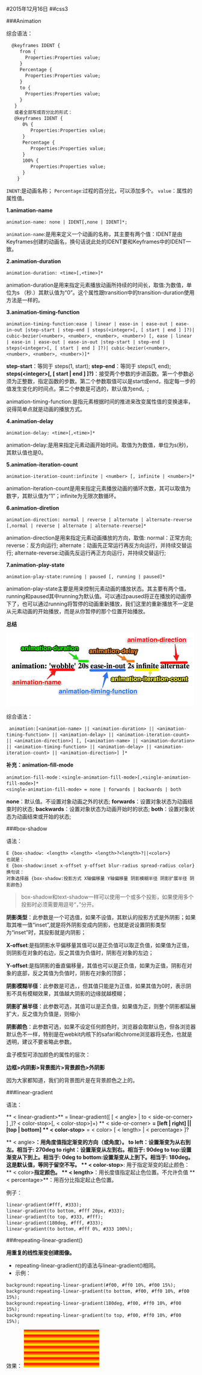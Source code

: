 #2015年12月16日
##css3

###Animation

综合语法：

```html5
  @keyframes IDENT {
     from {
       Properties:Properties value;
     }
     Percentage {
       Properties:Properties value;
     }
     to {
       Properties:Properties value;
     }
   }
   或者全部写成百分比的形式：
   @keyframes IDENT {
      0% {
         Properties:Properties value;
      }
      Percentage {
         Properties:Properties value;
      }
      100% {
         Properties:Properties value;
      }
    }
```

`INENT`:是动画名称；
`Percentage`:过程的百分比，可以添加多个。
`value`：属性的属性值。

**1.animation-name**

```css3
animation-name: none | IDENT[,none | IDENT]*;
```

`animation-name`:是用来定义一个动画的名称，其主要有两个值：IDENT是由Keyframes创建的动画名，换句话说此处的IDENT要和Keyframes中的IDENT一致。

**2.animation-duration**

```css3
animation-duration: <time>[,<time>]*
```

animation-duration是用来指定元素播放动画所持续的时间长，取值:<time>为数值，单位为s （秒.）其默认值为“0”。这个属性跟transition中的transition-duration使用方法是一样的。

**3.animation-timing-function**

```css3
animation-timing-function:ease | linear | ease-in | ease-out | ease-in-out |step-start | step-end | steps(<integer>[, [ start | end ] ]?)| cubic-bezier(<number>, <number>, <number>, <number>) [, ease | linear | ease-in | ease-out | ease-in-out |step-start | step-end | steps(<integer>[, [ start | end ] ]?)| cubic-bezier(<number>, <number>, <number>, <number>)]* 

```

**step-start**：等同于 steps(1, start);
**step-end**：等同于 steps(1, end);
**steps(<integer&gt;[, [ start | end ] ]?)**：接受两个参数的步进函数。第一个参数必须为正整数，指定函数的步数。第二个参数取值可以是start或end，指定每一步的值发生变化的时间点。第二个参数是可选的，默认值为end。;

animation-timing-function:是指元素根据时间的推进来改变属性值的变换速率，说得简单点就是动画的播放方式。

**4.animation-delay**

```css3
animation-delay: <time>[,<time>]*
```

animation-delay:是用来指定元素动画开始时间。取值为<time>为数值，单位为s(秒)，其默认值也是0。

**5.animation-iteration-count**

```css3
animation-iteration-count:infinite | <number> [, infinite | <number>]*
```

animation-iteration-count是用来指定元素播放动画的循环次数，其可以取值<number>为数字，其默认值为“1”；infinite为无限次数循环。

**6.animation-diretion**

```css3
animation-direction: normal | reverse | alternate | alternate-reverse [,normal | reverse | alternate | alternate-reverse]* 
```

animation-direction是用来指定元素动画播放的方向，取值:
normal：正常方向;
reverse：反方向运行;
alternate：动画先正常运行再反方向运行，并持续交替运行;
alternate-reverse:动画先反运行再正方向运行，并持续交替运行;

**7.animation-play-state**

```css3
animation-play-state:running | paused [, running | paused]* 
```

animation-play-state主要是用来控制元素动画的播放状态。其主要有两个值，running和paused其中running为默认值。可以通过paused将正在播放的动画停下了，也可以通过running将暂停的动画重新播放，我们这里的重新播放不一定是从元素动画的开始播放，而是从你暂停的那个位置开始播放。


**总结**

![](img/animation-pro.png)

综合语法：

```css3
 animation:[<animation-name> || <animation-duration> || <animation-timing-function> || <animation-delay> || <animation-iteration-count> || <animation-direction>] [, [<animation-name> || <animation-duration> || <animation-timing-function> || <animation-delay> || <animation-iteration-count> || <animation-direction>] ]* 
```

**补充：animation-fill-mode**

```css3
animation-fill-mode：<single-animation-fill-mode>[,<single-animation-fill-mode>]*
<single-animation-fill-mode> = none | forwards | backwards | both
```

**none**：默认值。不设置对象动画之外的状态;
**forwards**：设置对象状态为动画结束时的状态;
**backwards**：设置对象状态为动画开始时的状态;
**both**：设置对象状态为动画结束或开始的状态;


###box-shadow

语法：

```html5
E {box-shadow: <length> <length> <length>?<length>?||<color>}
也就是：
E {box-shadow:inset x-offset y-offset blur-radius spread-radius color}
换句说：
对象选择器 {box-shadow:投影方式 X轴偏移量 Y轴偏移量 阴影模糊半径 阴影扩展半径 阴影颜色}
```

>box-shadow和text-shadow一样可以使用一个或多个投影，如果使用多个投影时必须需要用逗号“，”分开。

**阴影类型**：此参数是一个可选值，如果不设值，其默认的投影方式是外阴影；如果取其唯一值“inset”,就是将外阴影变成内阴影，也就是说设置阴影类型为“inset”时，其投影就是内阴影；

**X-offset**:是指阴影水平偏移量其值可以是正负值可以取正负值，如果值为正值，则阴影在对象的右边，反之其值为负值时，阴影在对象的左边；

**Y-offset**:是指阴影的垂直偏移量，其值也可以是正负值，如果为正值，阴影在对象的底部，反之其值为负值时，阴影在对象的顶部；

**阴影模糊半径**：此参数是可选，，但其值只能是为正值，如果其值为0时，表示阴影不具有模糊效果，其值越大阴影的边缘就越模糊；

**阴影扩展半径**：此参数可选，其值可以是正负值，如果值为正，则整个阴影都延展扩大，反之值为负值是，则缩小

**阴影颜色**：此参数可选，如果不设定任何颜色时，浏览器会取默认色，但各浏览器默认色不一样，特别是在webkit内核下的safari和chrome浏览器将无色，也就是透明，建议不要省略此参数。

盒子模型可添加颜色的属性的层次：

**边框>内阴影>背景图片>背景颜色>外阴影**

因为大家都知道，我们的背景图片是在背景颜色之上的。


###linear-gradient

语法：

** < linear-gradient>** = linear-gradient([ [ < angle> | to < side-or-corner> ] ,]? < color-stop>[, < color-stop>]+)
** < side-or-corner> **= [left | right] || [top | bottom]
** < color-stop>** = < color> [ < length> | < percentage> ]?

** < angle>**：用角度值指定渐变的方向（或角度）。
**to left**：设置渐变为从右到左。相当于: 270deg
**to right**：设置渐变从左到右。相当于: 90deg
**to top**:设置渐变从下到上。相当于: 0deg
**to bottom**:设置渐变从上到下。相当于: 180deg。这是默认值，等同于留空不写。
** < color-stop>**: 用于指定渐变的起止颜色：
** < color>**指定颜色。
** < length>**：用长度值指定起止色位置。不允许负值
** < percentage>**：用百分比指定起止色位置。

例子：

```html5
linear-gradient(#fff, #333);
linear-gradient(to bottom, #fff 20px, #333);
linear-gradient(to top, #333, #fff);
linear-gradient(180deg, #fff, #333);
linear-gradient(to bottom, #fff 0%, #333 100%);
```

###repeating-linear-gradient()

**用重复的线性渐变创建图像。**

 - repeating-linear-gradient()的语法与linear-gradient()相同。
 - 示例：

```css3
background:repeating-linear-gradient(#f00, #ff0 10%, #f00 15%);
background:repeating-linear-gradient(to bottom, #f00, #ff0 10%, #f00 15%);
background:repeating-linear-gradient(180deg, #f00, #ff0 10%, #f00 15%);
background:repeating-linear-gradient(to top, #f00, #ff0 10%, #f00 15%);
```

效果：
![](img/repeating-linear-gradient.png)


